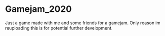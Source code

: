 # Gamejam_2020
Just a game made with me and some friends for a gamejam. Only reason im reuploading this is for potential further development.
